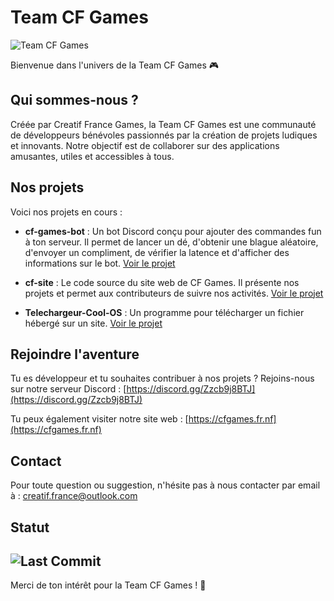 # Team CF Games

![Team CF Games](https://avatars.githubusercontent.com/u/210268047?s=200&v=4)

Bienvenue dans l'univers de la Team CF Games 🎮

## Qui sommes-nous ?

Créée par Creatif France Games, la Team CF Games est une communauté de développeurs bénévoles passionnés par la création de projets ludiques et innovants. Notre objectif est de collaborer sur des applications amusantes, utiles et accessibles à tous.

## Nos projets

Voici nos projets en cours :

- **cf-games-bot** : Un bot Discord conçu pour ajouter des commandes fun à ton serveur. Il permet de lancer un dé, d'obtenir une blague aléatoire, d'envoyer un compliment, de vérifier la latence et d'afficher des informations sur le bot. [Voir le projet](https://github.com/Team-CF-Games/cf-games-bot)

- **cf-site** : Le code source du site web de CF Games. Il présente nos projets et permet aux contributeurs de suivre nos activités. [Voir le projet](https://github.com/Team-CF-Games/cf-site)

- **Telechargeur-Cool-OS** : Un programme pour télécharger un fichier hébergé sur un site. [Voir le projet](https://github.com/Team-CF-Games/Telechargeur-Cool-OS)

## Rejoindre l'aventure

Tu es développeur et tu souhaites contribuer à nos projets ? Rejoins-nous sur notre serveur Discord : [https://discord.gg/Zzcb9j8BTJ](https://discord.gg/Zzcb9j8BTJ)

Tu peux également visiter notre site web : [https://cfgames.fr.nf](https://cfgames.fr.nf)

## Contact

Pour toute question ou suggestion, n'hésite pas à nous contacter par email à : creatif.france@outlook.com

## Statut

![Last Commit](https://img.shields.io/github/last-commit/Team-CF-Games/cf-games-bot)
---

Merci de ton intérêt pour la Team CF Games ! 🚀
